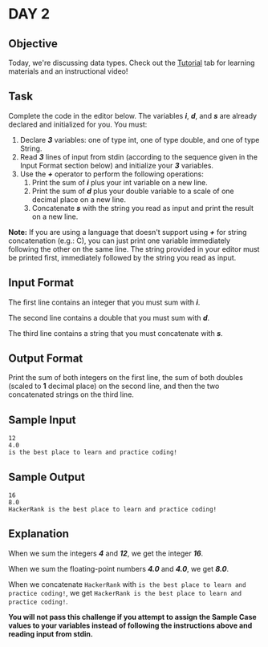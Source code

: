 # DAY 2
## Objective
Today, we're discussing data types. Check out the [Tutorial](https://www.hackerrank.com/challenges/30-data-types/tutorial) tab for learning materials and an instructional video!

## Task
Complete the code in the editor below. The variables _**i**_, _**d**_, and _**s**_ are already declared and initialized for you. You must:

1. Declare _**3**_ variables: one of type int, one of type double, and one of type String.
2. Read _**3**_ lines of input from stdin (according to the sequence given in the Input Format section below) and initialize your _**3**_ variables.
3. Use the _**+**_ operator to perform the following operations:
    1. Print the sum of _**i**_ plus your int variable on a new line.
    2. Print the sum of _**d**_ plus your double variable to a scale of one decimal place on a new line.
    3. Concatenate _**s**_ with the string you read as input and print the result on a new line.

**Note:** If you are using a language that doesn't support using  _**+**_ for string concatenation (e.g.: C), you can just print one variable immediately following the other on the same line. The string provided in your editor must be printed first, immediately followed by the string you read as input.

## Input Format

The first line contains an integer that you must sum with _**i**_.

The second line contains a double that you must sum with _**d**_.

The third line contains a string that you must concatenate with _**s**_.

## Output Format

Print the sum of both integers on the first line, the sum of both doubles (scaled to **1** decimal place) on the second line, and then the two concatenated strings on the third line.

## Sample Input
```
12
4.0
is the best place to learn and practice coding!
```

## Sample Output
```
16
8.0
HackerRank is the best place to learn and practice coding!
```

## Explanation

When we sum the integers _**4**_ and _**12**_, we get the integer _**16**_.

When we sum the floating-point numbers _**4.0**_ and _**4.0**_, we get _**8.0**_.

When we concatenate ``HackerRank`` with ``is the best place to learn and practice coding!``, we get ``HackerRank is the best place to learn and practice coding!``.

**You will not pass this challenge if you attempt to assign the Sample Case values to your variables instead of following the instructions above and reading input from stdin.**
